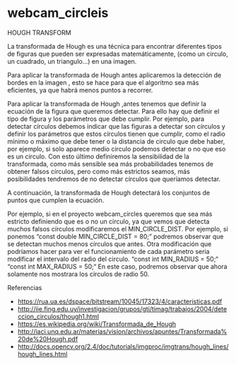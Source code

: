 # webcam_circleis

HOUGH TRANSFORM

La transformada de Hough es una técnica para encontrar diferentes tipos de figuras que pueden ser expresadas matemáticamente, (como un circulo, un cuadrado, un triangulo…) en una imagen.

Para aplicar la transformada de Hough antes aplicaremos la detección de bordes en la imagen , esto se hace para que el algoritmo sea más eficientes, ya que habrá menos puntos a recorrer.

Para aplicar la transformada de Hough ,antes tenemos que definir la ecuación de la figura que queremos detectar.
Para ello hay que definir el tipo de figura y los parámetros que debe cumplir. Por ejemplo, para detectar círculos debemos indicar que las figuras a detectar son círculos y definir los parámetros que estos círculos tienen que cumplir, como el radio mínimo o máximo que debe tener o la distancia de circulo que debe haber, por ejemplo, si solo aparece medio circulo podemos detectar o no que eso es un circulo. Con esto último definiremos la sensibilidad de la transformada, como más sensible sea más probabilidades tenemos de obtener falsos círculos, pero como más estrictos seamos, más posibilidades tendremos de no detectar círculos que queríamos detectar.

A continuación, la transformada de Hough detectará los conjuntos de puntos que cumplen la ecuación.

Por ejemplo, si en el proyecto webcam_circles queremos que sea más estricto definiendo que es o no un circulo, ya que vemos que detecta muchos falsos círculos modificaremos el MIN_CIRCLE_DIST.
Por ejemplo, si ponemos “const double MIN_CIRCLE_DIST = 80;” podremos observar que se detectan muchos menos círculos que antes.
Otra modificación que podríamos hacer para ver el funcionamiento de cada parámetro seria modificar el intervalo del radio del circulo.
“const int MIN_RADIUS = 50;“
“const int MAX_RADIUS = 50;“
En este caso, podremos observar que ahora solamente nos mostrara los círculos de radio 50.

Referencias

- https://rua.ua.es/dspace/bitstream/10045/17323/4/caracteristicas.pdf
- http://iie.fing.edu.uy/investigacion/grupos/gti/timag/trabajos/2004/deteccion_circulos/though1.html
- https://es.wikipedia.org/wiki/Transformada_de_Hough
- http://iaci.unq.edu.ar/materias/vision/archivos/apuntes/Transformada%20de%20Hough.pdf
- http://docs.opencv.org/2.4/doc/tutorials/imgproc/imgtrans/hough_lines/hough_lines.html
